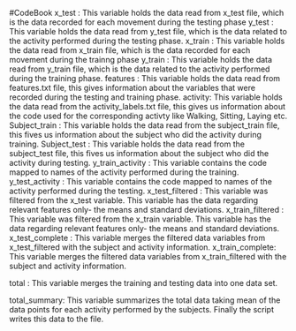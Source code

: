 #CodeBook
x_test : This variable holds the data read from x_test file, which is the data recorded for each movement during the testing phase
y_test : This variable holds the data read from y_test file, which is the data related to the activity performed during the testing phase.
x_train : This variable holds the data read from x_train file, which is the data recorded for each movement during the trainng phase
y_train : This variable holds the data read from y_train file, which is the data related to the activity performed during the training phase.
features : This variable holds the data read from features.txt file, this gives information about the variables that were recorded during the testing and training phase.
activity: This variable holds the data read from the activity_labels.txt file, this gives us information about the code used for the corresponding activty like Walking, Sitting, Laying etc.
Subject_train : This variable holds the data read from the subject_train file, this fives us information about the subject who did the activity during training.
Subject_test : This variable holds the data read from the subject_test file, this fives us information about the subject who did the activity during testing.
y_train_activity : This variable contains the code mapped to names of the activity performed during the training.
y_test_activity  : This variable contains the code mapped to names of the activity performed during the testing.
x_test_filtered : This variable was filtered from the x_test variable. This variable has the data regarding relevant features only- the means and standard deviations.
x_train_filtered : This variable was filtered from the x_train variable. This variable has the data regarding relevant features only- the means and standard deviations.
x_test_complete : This variable merges the filtered data variables from x_test_filtered with the subject and activity information.
x_train_complete: This variable merges the filtered data variables from x_train_filtered with the subject and activity information.

total : This variable merges the training and testing data into one data set.

total_summary: This variable summarizes the total data taking mean of the data points for each activity performed by the subjects.
Finally the script writes this data to the file.
